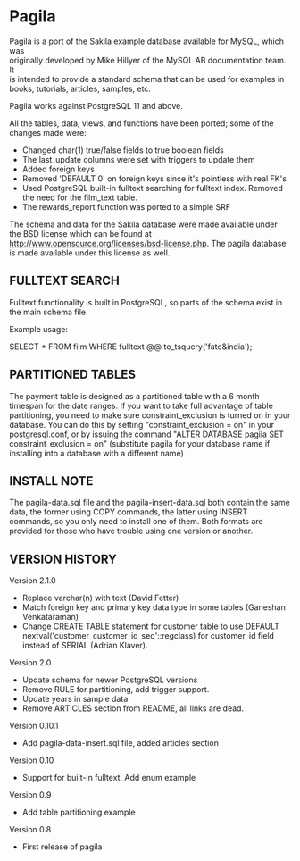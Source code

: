 Pagila
======

Pagila is a port of the Sakila example database available for MySQL, which was  
originally developed by Mike Hillyer of the MySQL AB documentation team. It  
is intended to provide a standard schema that can be used for examples in 
books, tutorials, articles, samples, etc.

Pagila works against PostgreSQL 11 and above.

All the tables, data, views, and functions have been ported; some of the
changes made were:

* Changed char(1) true/false fields to true boolean fields
* The last_update columns were set with triggers to update them
* Added foreign keys
* Removed 'DEFAULT 0' on foreign keys since it's pointless with real FK's
* Used PostgreSQL built-in fulltext searching for fulltext index.
  Removed the need for the film_text table.
* The rewards_report function was ported to a simple SRF

The schema and data for the Sakila database were made available under the BSD
license which can be found at http://www.opensource.org/licenses/bsd-license.php.
The pagila database is made available under this license as well.  


FULLTEXT SEARCH
---------------

Fulltext functionality is built in PostgreSQL, so parts of the schema exist
in the main schema file. 

Example usage:

SELECT * FROM film WHERE fulltext @@ to_tsquery('fate&india');


PARTITIONED TABLES
------------------

The payment table is designed as a partitioned table with a 6 month timespan
for the date ranges. 
If you want to take full advantage of table partitioning, you need to make
sure constraint_exclusion is turned on in your database. You can do this by
setting "constraint_exclusion = on" in your postgresql.conf, or by issuing the
command "ALTER DATABASE pagila SET constraint_exclusion = on" (substitute
pagila for your database name if installing into a database with a different
name)


INSTALL NOTE
------------

The pagila-data.sql file and the pagila-insert-data.sql both contain the same
data, the former using COPY commands, the latter using INSERT commands, so you 
only need to install one of them. Both formats are provided for those who have
trouble using one version or another.

VERSION HISTORY
---------------

Version 2.1.0
* Replace varchar(n) with text (David Fetter)
* Match foreign key and primary key data type in some tables (Ganeshan Venkataraman)
* Change CREATE TABLE statement for customer table to use
    DEFAULT nextval('customer_customer_id_seq'::regclass) for customer_id
    field instead of SERIAL (Adrian Klaver).

Version 2.0
* Update schema for newer PostgreSQL versions
* Remove RULE for partitioning, add trigger support.
* Update years in sample data. 
* Remove ARTICLES section from README, all links are dead.

Version 0.10.1
* Add pagila-data-insert.sql file, added articles section

Version 0.10
* Support for built-in fulltext. Add enum example 

Version 0.9
* Add table partitioning example 

Version 0.8 
* First release of pagila
